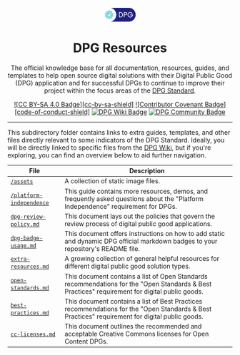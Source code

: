 <div align="center">

<a href="https://digitalpublicgoods.net/r/dpg-slug" target="_blank" rel="no opener noreferrer"><img src="https://github.com/DPGAlliance/dpg-resources/blob/main/docs/assets/dpg-badge.png?raw=true" width="70" alt="Digital Public Goods Badge"></a>

# DPG Resources

The official knowledge base for all documentation, resources, guides, and templates to help open source digital solutions with their Digital Public Good (DPG) application and for successful DPGs to continue to improve their project within the focus areas of the [DPG Standard](https://digitalpublicgoods.net/standard).

[![CC BY-SA 4.0 Badge][cc-by-sa-shield]](LICENSE) [![Contributor Covenant Badge][code-of-conduct-shield]](https://github.com/DPGAlliance/.github/blob/main/CODE_OF_CONDUCT.md) [![DPG Wiki Badge](https://img.shields.io/badge/DPG-Wiki-82dbe1?logo=github)](https://github.com/DPGAlliance/dpg-resources/wiki) [![DPG Community Badge](https://img.shields.io/badge/DPG-Community-3333ab?logo=github)](https://github.com/DPGAlliance/dpg-community)

</div>

---

This subdirectory folder contains links to extra guides, templates, and other files directly relevant to some indicators of the DPG Standard. Ideally, you will be directly linked to specific files from the [DPG Wiki](https://github.com/DPGAlliance/dpg-resources/wiki), but if you're exploring, you can find an overview below to aid further navigation.

| File | Description |
|------|-------------|
| [`/assets`](./assets/) | A collection of static image files. |
| [`/platform-independence`](./platform-independence/) | This guide contains more resources, demos, and frequently asked questions about the "Platform Independence" requirement for DPGs. |
| [`dpg-review-policy.md`](./dpg-review-policy.md) | This document lays out the policies that govern the review process of digital public good applications. |
| [`dpg-badge-usage.md`](./dpg-badge-usage.md) | This document offers instructions on how to add static and dynamic DPG official markdown badges to your repository's README file. |
| [`extra-resources.md`](./extra-resources.md) | A growing collection of general helpful resources for different digital public good solution types. |
| [`open-standards.md`](./open-standards.md) | This document contains a list of Open Standards recommendations for the "Open Standards & Best Practices" requirement for digital public goods. |
| [`best-practices.md`](./best-practices.md) | This document contains a list of Best Practices recommendations for the "Open Standards & Best Practices" requirement for digital public goods. |
| [`cc-licenses.md`](./cc-licenses.md) | This document outlines the recommended and acceptable Creative Commons licenses for Open Content DPGs. |

